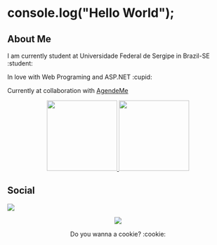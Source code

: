<h1>console.log("Hello World");</h1>
<h2>About Me</h2>
<p>I am currently student at Universidade Federal de Sergipe in Brazil-SE :student:</p>
<p>In love with Web Programing and ASP.NET :cupid: </p>
<!-- <p>I Like to build anything with any technology, always trying to learn more.</p> -->
<p>Currently at collaboration with <a href="https://github.com/marcosdosea/AgendeMe">AgendeMe</a><p>
<!--
<div>
 <h2>Check which technologies I've worked on<h2>
  <img align="center" alt="Bootstrap" height="30" width="40" src="https://profilinator.rishav.dev/skills-assets/bootstrap-plain.svg" />
  <img align="center" alt="Javascript" height="30" width="40" src="https://cdn.jsdelivr.net/gh/devicons/devicon/icons/javascript/javascript-original.svg">
  <img align="center" alt="HTM" height="30" width="40" src="https://raw.githubusercontent.com/devicons/devicon/master/icons/html5/html5-original.svg">
  <img align="center" alt="CCS" height="30" width="40" src="https://raw.githubusercontent.com/devicons/devicon/master/icons/css3/css3-original.svg">
  <img align="center" alt="Javinha" height="30" width="40" src="https://cdn.jsdelivr.net/gh/devicons/devicon/icons/java/java-original.svg" />
  <img align="center" alt="C++" height="30" width="40" src="https://profilinator.rishav.dev/skills-assets/cplusplus-original.svg" />
  <img align="center" alt="PHP" height="30" width="40" src="https://profilinator.rishav.dev/skills-assets/php-original.svg" />
  <img align="center" alt="Python" height="30" width="40" src="https://profilinator.rishav.dev/skills-assets/python-original.svg" />
</div>
</br>
-->
<div align="center">
  <a href="https://github.com/lauro-ss">
  <img height="160em" src="https://github-readme-stats.vercel.app/api?username=lauro-ss&show_icons=true&theme=transparent&include_all_commits=true&count_private=true&cache_seconds=20000&text_color=8a8a8a&custom_title=Lauro%20Santana%20Github%20Stats"/>
  <img height="160em" src="https://github-readme-stats.vercel.app/api/top-langs/?username=lauro-ss&layout=compact&theme=transparent&text_color=8a8a8a"/>
  </a>
</div>
<h2>Social</h2>

<a href="https://www.linkedin.com/in/lauro-santana-silva-444608229/" target="_blank"><img src="https://img.shields.io/badge/-LinkedIn-%230077B5?style=for-the-badge&logo=linkedin&logoColor=white" target="_blank"></a>
   <div align="center">
<img src="https://komarev.com/ghpvc/?username=lauro-ss&&style=flat-square" align="center" />
</div>  
<p align="center">Do you wanna a cookie? :cookie:</p>
